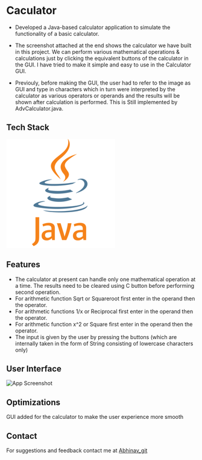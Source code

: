 
# Caculator 


- Developed a Java-based calculator application to simulate the functionality of a basic calculator.

- The screenshot attached at the end shows the calculator we have built in this project. We can perform various mathematical operations & calculations just by clicking the equivalent buttons of the calculator in the GUI. I have tried to make it simple and easy to use in the Calculator GUI.

- Previouly, before making the GUI, the user had to refer to the image as GUI and type in characters which in turn were interpreted by the calculator as various operators or operands and the results will be shown after calculation is performed. This is Still implemented by AdvCalculator.java.




## Tech Stack

![App Screenshot](https://raw.githubusercontent.com/github/explore/5b3600551e122a3277c2c5368af2ad5725ffa9a1/topics/java/java.png)






## Features


   - The calculator at present can handle only one mathematical operation at a time. The results need to be cleared using C button before performing second operation.
   - For arithmetic function Sqrt or Squareroot first enter in the operand then the operator.
   - For arithmetic functions 1/x or Reciprocal first enter in the operand then the operator.
   - For arithmetic function x^2 or Square first enter in the operand then the operator.
   - The input is given by the user by pressing the buttons (which are internally taken in the form of String consisting of lowercase characters only)



## User Interface

![App Screenshot](https://user-images.githubusercontent.com/54449603/197407828-44e264da-0b7c-4eff-89d0-927e8d027fec.png)







## Optimizations

GUI added for the calculator to make the user experience more smooth


## Contact

For suggestions and feedback contact me at [Abhinav_git](https://github.com/UltimateAbhinav)



